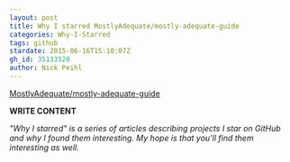 ```yaml
---
layout: post
title: Why I starred MostlyAdequate/mostly-adequate-guide
categories: Why-I-Starred
tags: github
stardate: 2015-06-16T15:10:07Z
gh_id: 35133520
author: Nick Peihl
---
```


[MostlyAdequate/mostly-adequate-guide](https://github.com/MostlyAdequate/mostly-adequate-guide)

**WRITE CONTENT**

*"Why I starred" is a series of articles describing projects I star on GitHub and why I found them interesting. My hope is that you'll find them interesting as well.*

